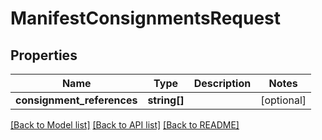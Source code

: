 # ManifestConsignmentsRequest

## Properties
Name | Type | Description | Notes
------------ | ------------- | ------------- | -------------
**consignment_references** | **string[]** |  | [optional] 

[[Back to Model list]](../README.md#documentation-for-models) [[Back to API list]](../README.md#documentation-for-api-endpoints) [[Back to README]](../README.md)


